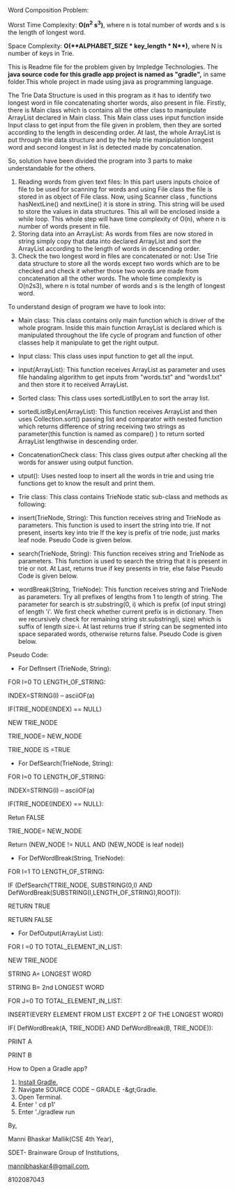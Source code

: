 Word Composition Problem:

Worst Time Complexity: **O(n<sup>2</sup> s<sup>3</sup>)**, where n is total number of words and s is the length of longest word.

Space Complexity: **O(\*\***ALPHABET_SIZE \* key_length \* N\***\*),** where N is number of keys in Trie.

This is Readme file for the problem given by Impledge Technologies. The **java source code for this gradle app project is named as &quot;gradle&quot;,** in same folder.This whole project in made using java as programming language.

The Trie Data Structure is used in this program as it has to identify two longest word in file concatenating shorter words, also present in file. Firstly, there is Main class which is contains all the other class to manipulate ArrayList declared in Main class. This Main class uses input function inside Input class to get input from the file given in problem, then they are sorted according to the length in descending order. At last, the whole ArrayList is put through trie data structure and by the help trie manipulation longest word and second longest in list is detected made by concatenation.

So, solution have been divided the program into 3 parts to make understandable for the others.

1. Reading words from given text files: In this part users inputs choice of file to be used for scanning for words and using File class the file is stored in as object of File class. Now, using Scanner class , functions hasNextLine() and nextLine() it is store in string. This string will be used to store the values in data structures. This all will be enclosed inside a while loop. This whole step will have time complexity of O(n), where n is number of words present in file.
2. Storing data into an ArrayList: As words from files are now stored in string simply copy that data into declared ArrayList and sort the ArrayList according to the length of words in descending order.
3. Check the two longest word in files are concatenated or not: Use Trie data structure to store all the words except two words which are to be checked and check it whether those two words are made from concatenation all the other words. The whole time complexity is O(n2s3), where n is total number of words and s is the length of longest word.

To understand design of program we have to look into:

- Main class: This class contains only main function which is driver of the whole program. Inside this main function ArrayList is declared which is manipulated throughout the life cycle of program and function of other classes help it manipulate to get the right output.
- Input class: This class uses input function to get all the input.

- input(ArrayList): This function receives ArrayList as parameter and uses file handaling algorithm to get inputs from &quot;words.txt&quot; and &quot;words1.txt&quot; and then store it to received ArrayList.

- Sorted class: This class uses sortedListByLen to sort the array list.

- sortedListByLen(ArrayList): This function receives ArrayList and then uses Collection.sort() passing list and comparator with nested function which returns difference of string receiving two strings as parameter(this function is named as compare() ) to return sorted ArrayList lengthwise in descending order.

- ConcatenationCheck class: This class gives output after checking all the words for answer using output function.

- utput(): Uses nested loop to insert all the words in trie and using trie functions get to know the result and print them.

- Trie class: This class contains TrieNode static sub-class and methods as following:

- insert(TrieNode, String): This function receives string and TrieNode as parameters. This function is used to insert the string into trie. If not present, inserts key into trie If the key is prefix of trie node, just marks leaf node. Pseudo Code is given below.
- search(TrieNode, String): This function receives string and TrieNode as parameters. This function is used to search the string that it is present in trie or not. At Last, returns true if key presents in trie, else false Pseudo Code is given below.
- wordBreak(String, TrieNode): This function receives string and TrieNode as parameters. Try all prefixes of lengths from 1 to length of string. The parameter for search is str.substring(0, i) which is prefix (of input string) of length &#39;i&#39;. We first check whether current prefix is in dictionary. Then we recursively check for remaining string str.substring(i, size) which is suffix of length size-i. At last returns true if string can be segmented into space separated words, otherwise returns false. Pseudo Code is given below.

Pseudo Code:

- For DefInsert (TrieNode, String):

FOR I=0 TO LENGTH_OF_STRING:

INDEX=STRING(I) – asciiOF(a)

IF(TRIE_NODE(INDEX) == NULL)

NEW TRIE_NODE

TRIE_NODE= NEW_NODE

TRIE_NODE IS =TRUE

- For DefSearch(TrieNode, String):

FOR I=0 TO LENGTH_OF_STRING:

INDEX=STRING(I) – asciiOF(a)

IF(TRIE_NODE(INDEX) == NULL):

Retun FALSE

TRIE_NODE= NEW_NODE

Return (NEW_NODE != NULL AND (NEW_NODE is leaf node))

- For DefWordBreak(String, TrieNode):

FOR I=1 TO LENGTH_OF_STRING:

IF (DefSearch(TTRIE_NODE, SUBSTRING(0,I) AND DefWordBreak(SUBSTRING(I,LENGTH_OF_STRING),ROOT)):

RETURN TRUE

RETURN FALSE

- For DefOutput(ArrayList List):

FOR I =0 TO TOTAL_ELEMENT_IN_LIST:

NEW TRIE_NODE

STRING A= LONGEST WORD

STRING B= 2nd LONGEST WORD

FOR J=0 TO TOTAL_ELEMENT_IN_LIST:

INSERT(EVERY ELEMENT FROM LIST EXCEPT 2 OF THE LONGEST WORD)

IF( DefWordBreak(A, TRIE_NODE) AND DefWordBreak(B, TRIE_NODE)):

PRINT A

PRINT B

How to Open a Gradle app?

1. [Install Gradle.](https://gradle.org/install/)
2. Navigate SOURCE CODE – GRADLE -\&gt;Gradle.
3. Open Terminal.
4. Enter &#39; cd p1&#39;
5. Enter &#39;./gradlew run

By,

Manni Bhaskar Mallik(CSE 4th Year),

SDET- Brainware Group of Institutions,

mannibhaskar4@gmail.com,

8102087043
